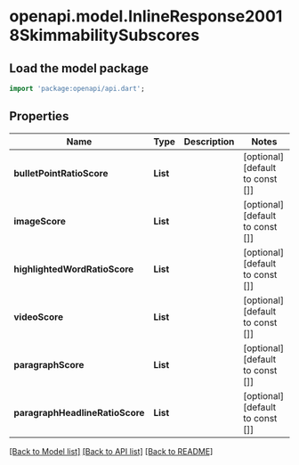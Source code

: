 # openapi.model.InlineResponse20018SkimmabilitySubscores

## Load the model package
```dart
import 'package:openapi/api.dart';
```

## Properties
Name | Type | Description | Notes
------------ | ------------- | ------------- | -------------
**bulletPointRatioScore** | **List<int>** |  | [optional] [default to const []]
**imageScore** | **List<int>** |  | [optional] [default to const []]
**highlightedWordRatioScore** | **List<int>** |  | [optional] [default to const []]
**videoScore** | **List<int>** |  | [optional] [default to const []]
**paragraphScore** | **List<int>** |  | [optional] [default to const []]
**paragraphHeadlineRatioScore** | **List<int>** |  | [optional] [default to const []]

[[Back to Model list]](../README.md#documentation-for-models) [[Back to API list]](../README.md#documentation-for-api-endpoints) [[Back to README]](../README.md)


